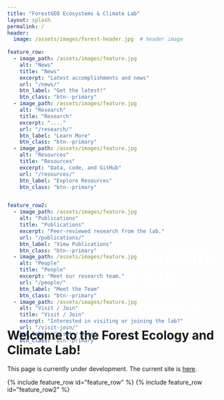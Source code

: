 ```yaml
---
title: "ForestGEO Ecosystems & Climate Lab"
layout: splash
permalink: /
header:
  image: /assets/images/forest-header.jpg  # header image
  
feature_row:
  - image_path: /assets/images/feature.jpg
    alt: "News"
    title: "News"
    excerpt: "Latest accomplishments and news"
    url: "/news/"
    btn_label: "Get the latest!"
    btn_class: "btn--primary"
  - image_path: /assets/images/feature.jpg
    alt: "Research"
    title: "Research"
    excerpt: "...."
    url: "/research/"
    btn_label: "Learn More"
    btn_class: "btn--primary"
  - image_path: /assets/images/feature.jpg
    alt: "Resources"
    title: "Resources"
    excerpt: "Data, code, and GitHub"
    url: "/resources/"
    btn_label: "Explore Resources"
    btn_class: "btn--primary"


feature_row2:
  - image_path: /assets/images/feature.jpg
    alt: "Publications"
    title: "Publications"
    excerpt: "Peer-reviewed research from the lab."
    url: "/publications/"
    btn_label: "View Publications"
    btn_class: "btn--primary"
  - image_path: /assets/images/feature.jpg
    alt: "People"
    title: "People"
    excerpt: "Meet our research team."
    url: "/people/"
    btn_label: "Meet the Team"
    btn_class: "btn--primary"
  - image_path: /assets/images/feature.jpg
    alt: "Visit / Join"
    title: "Visit / Join"
    excerpt: "Interested in visiting or joining the lab?"
    url: "/visit-join/"
    btn_label: "Visit / Join"
    btn_class: "btn--primary"
---
```

<div style="text-align: center; color: white; margin-top: -300px;">
  <h1 style="font-size: 3em;">ForestGEO Ecosystems & Climate Lab</h1>
  <p style="font-size: 1.2em;">Exploring forest ecosystems in a changing climate</p>
</div>

# **Welcome to the Forest Ecology and Climate Lab!** 

This page is currently under development. The current site is [here](https://sites.google.com/site/forestecoclimlab/home).

{% include feature_row id="feature_row" %}
{% include feature_row id="feature_row2" %}



